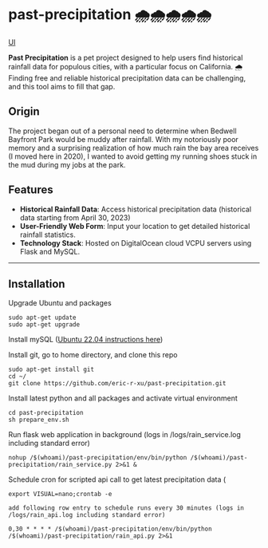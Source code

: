 # past-precipitation 🌧️🌧️🌧️🌧️🌧️

[UI](https://app.ericrxu.com/rain)


**Past Precipitation** is a pet project designed to help users find historical rainfall data for populous cities, with a particular focus on California. 🌧️ Finding free and reliable historical precipitation data can be challenging, and this tool aims to fill that gap.

## Origin
The project began out of a personal need to determine when Bedwell Bayfront Park would be muddy after rainfall. With my notoriously poor memory and a surprising realization of how much rain the bay area receives (I moved here in 2020), I wanted to avoid getting my running shoes stuck in the mud during my jobs at the park.

## Features
- **Historical Rainfall Data**: Access historical precipitation data (historical data starting from April 30, 2023)
- **User-Friendly Web Form**: Input your location to get detailed historical rainfall statistics.
- **Technology Stack**: Hosted on DigitalOcean cloud VCPU servers using Flask and MySQL.


---


## Installation

Upgrade Ubuntu and packages

    sudo apt-get update
    sudo apt-get upgrade

Install mySQL ([Ubuntu 22.04 instructions here](https://www.digitalocean.com/community/tutorials/how-to-install-mysql-on-ubuntu-22-04))

Install git, go to home directory, and clone this repo

    sudo apt-get install git
    cd ~/
    git clone https://github.com/eric-r-xu/past-precipitation.git
    
Install latest python and all packages and activate virtual environment
    
    cd past-precipitation
    sh prepare_env.sh

Run flask web application in background (logs in /logs/rain_service.log including standard error)

    nohup /$(whoami)/past-precipitation/env/bin/python /$(whoami)/past-precipitation/rain_service.py 2>&1 &
    
Schedule cron for scripted api call to get latest precipitation data (

    export VISUAL=nano;crontab -e
    
    add following row entry to schedule runs every 30 minutes (logs in /logs/rain_api.log including standard error)
    
    0,30 * * * * /$(whoami)/past-precipitation/env/bin/python /$(whoami)/past-precipitation/rain_api.py 2>&1

